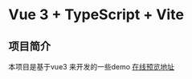# Vue 3 + TypeScript + Vite

## 项目简介
本项目是基于vue3 来开发的一些demo
[在线预览地址](https://sxuan11.github.io/learn)
